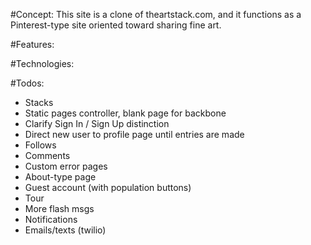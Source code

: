 #Concept:
This site is a clone of theartstack.com, and it functions as a Pinterest-type site oriented toward sharing fine art.


#Features:




#Technologies:




#Todos:

- Stacks
- Static pages controller, blank page for backbone
- Clarify Sign In / Sign Up distinction
- Direct new user to profile page until entries are made
- Follows
- Comments
- Custom error pages
- About-type page
- Guest account (with population buttons)
- Tour
- More flash msgs
- Notifications
- Emails/texts (twilio)